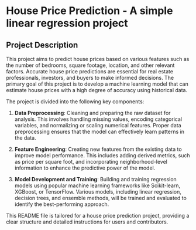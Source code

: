 # House Price Prediction - A simple linear regression project

## Project Description

This project aims to predict house prices based on various features such as the number of bedrooms, square footage, location, and other relevant factors. Accurate house price predictions are essential for real estate professionals, investors, and buyers to make informed decisions. The primary goal of this project is to develop a machine learning model that can estimate house prices with a high degree of accuracy using historical data.

The project is divided into the following key components:

1. **Data Preprocessing**: Cleaning and preparing the raw dataset for analysis. This involves handling missing values, encoding categorical variables, and normalizing or scaling numerical features. Proper data preprocessing ensures that the model can effectively learn patterns in the data.

2. **Feature Engineering**: Creating new features from the existing data to improve model performance. This includes adding derived metrics, such as price per square foot, and incorporating neighborhood-level information to enhance the predictive power of the model.

3. **Model Development and Training**: Building and training regression models using popular machine learning frameworks like Scikit-learn, XGBoost, or TensorFlow. Various models, including linear regression, decision trees, and ensemble methods, will be trained and evaluated to identify the best-performing approach.


This README file is tailored for a house price prediction project, providing a clear structure and detailed instructions for users and contributors.


